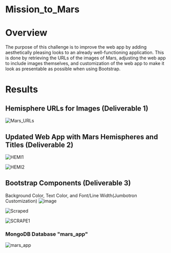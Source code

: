 # Mission_to_Mars

# Overview

The purpose of this challenge is to improve the web app by adding aesthetically pleasing looks to an already well-functioning application.
This is done by retrieving the URLs of the images of Mars, adjusting the web app to include images themselves, and customization of the web
app to make it look as presentable as possible when using Bootstrap.

# Results

## Hemisphere URLs for Images (Deliverable 1)

![Mars_URLs](https://user-images.githubusercontent.com/8845050/174406168-f9d6eb7b-c2af-4291-941d-3bfe96a70dd7.PNG)

## Updated Web App with Mars Hemispheres and Titles (Deliverable 2)
![HEMI1](https://user-images.githubusercontent.com/8845050/174422615-de65233b-af47-4ed2-af10-320ca5cbc5e7.PNG)

![HEMI2](https://user-images.githubusercontent.com/8845050/174422619-926e7cdd-b76e-484a-870b-99a313dcafcb.PNG)

## Bootstrap Components (Deliverable 3)
Background Color, Text Color, and Font/Line Width(Jumbotron Customization)
![image](https://user-images.githubusercontent.com/8845050/174422834-4285d7e6-5ae4-4dea-b609-4ff3ba345c17.png)

![Scraped](https://user-images.githubusercontent.com/8845050/174422748-71996271-2910-47f5-a556-29468ff55679.PNG)

![SCRAPE1](https://user-images.githubusercontent.com/8845050/174422750-4a965947-9424-435f-9d06-8fbba2686c08.PNG)

### MongoDB Database "mars_app" 
![mars_app](https://user-images.githubusercontent.com/8845050/174422755-dcfe5f0e-e3ec-42ca-b282-4f7542734991.PNG)
